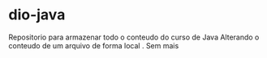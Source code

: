 # dio-java
Repositorio para armazenar  todo o conteudo do curso de Java
Alterando o conteudo de um arquivo de forma local .
Sem mais 